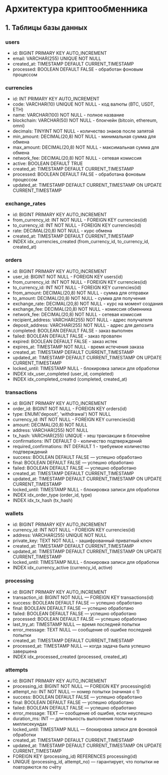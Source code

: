 # Архитектура криптообменника

## 1. Таблицы базы данных

### users
- id: BIGINT PRIMARY KEY AUTO_INCREMENT
- email: VARCHAR(255) UNIQUE NOT NULL
- created_at: TIMESTAMP DEFAULT CURRENT_TIMESTAMP
- processed: BOOLEAN DEFAULT FALSE - обработан фоновым процессом

### currencies
- id: INT PRIMARY KEY AUTO_INCREMENT
- code: VARCHAR(10) UNIQUE NOT NULL - код валюты (BTC, USDT, ETH)
- name: VARCHAR(100) NOT NULL - полное название
- blockchain: VARCHAR(50) NOT NULL - блокчейн (bitcoin, ethereum, omni)
- decimals: TINYINT NOT NULL - количество знаков после запятой
- min_amount: DECIMAL(20,8) NOT NULL - минимальная сумма для обмена
- max_amount: DECIMAL(20,8) NOT NULL - максимальная сумма для обмена
- network_fee: DECIMAL(20,8) NOT NULL - сетевая комиссия
- active: BOOLEAN DEFAULT TRUE
- created_at: TIMESTAMP DEFAULT CURRENT_TIMESTAMP
- processed: BOOLEAN DEFAULT FALSE - обработана фоновым процессом
- updated_at: TIMESTAMP DEFAULT CURRENT_TIMESTAMP ON UPDATE CURRENT_TIMESTAMP

### exchange_rates
- id: BIGINT PRIMARY KEY AUTO_INCREMENT
- from_currency_id: INT NOT NULL - FOREIGN KEY currencies(id)
- to_currency_id: INT NOT NULL - FOREIGN KEY currencies(id)
- rate: DECIMAL(20,8) NOT NULL - курс обмена
- created_at: TIMESTAMP DEFAULT CURRENT_TIMESTAMP
- INDEX idx_currencies_created (from_currency_id, to_currency_id, created_at)

### orders
- id: BIGINT PRIMARY KEY AUTO_INCREMENT
- user_id: BIGINT NOT NULL - FOREIGN KEY users(id)
- from_currency_id: INT NOT NULL - FOREIGN KEY currencies(id)
- to_currency_id: INT NOT NULL - FOREIGN KEY currencies(id)
- from_amount: DECIMAL(20,8) NOT NULL - сумма для отправки
- to_amount: DECIMAL(20,8) NOT NULL - сумма для получения
- exchange_rate: DECIMAL(20,8) NOT NULL - курс на момент создания
- exchange_fee: DECIMAL(20,8) NOT NULL - комиссия обменника
- network_fee: DECIMAL(20,8) NOT NULL - сетевая комиссия
- recipient_address: VARCHAR(255) NOT NULL - адрес получателя
- deposit_address: VARCHAR(255) NOT NULL - адрес для депозита
- completed: BOOLEAN DEFAULT FALSE - заказ выполнен
- failed: BOOLEAN DEFAULT FALSE - заказ провален
- expired: BOOLEAN DEFAULT FALSE - заказ истек
- expires_at: TIMESTAMP NOT NULL - время истечения заказа
- created_at: TIMESTAMP DEFAULT CURRENT_TIMESTAMP
- updated_at: TIMESTAMP DEFAULT CURRENT_TIMESTAMP ON UPDATE CURRENT_TIMESTAMP
- locked_until: TIMESTAMP NULL - блокировка записи для обработки
- INDEX idx_user_completed (user_id, completed)
- INDEX idx_completed_created (completed, created_at)

### transactions
- id: BIGINT PRIMARY KEY AUTO_INCREMENT
- order_id: BIGINT NOT NULL - FOREIGN KEY orders(id)
- type: ENUM('deposit', 'withdrawal') NOT NULL
- currency_id: INT NOT NULL - FOREIGN KEY currencies(id)
- amount: DECIMAL(20,8) NOT NULL
- address: VARCHAR(255) NOT NULL
- tx_hash: VARCHAR(255) UNIQUE - хеш транзакции в блокчейне
- confirmations: INT DEFAULT 0 - количество подтверждений
- required_confirmations: INT DEFAULT 1 - требуемое количество подтверждений
- success: BOOLEAN DEFAULT FALSE — успешно обработано  
- final: BOOLEAN DEFAULT FALSE — успешно обработано  
- failed: BOOLEAN DEFAULT FALSE — успешно обработано  
- created_at: TIMESTAMP DEFAULT CURRENT_TIMESTAMP
- updated_at: TIMESTAMP DEFAULT CURRENT_TIMESTAMP ON UPDATE CURRENT_TIMESTAMP
- locked_until: TIMESTAMP NULL - блокировка записи для обработки
- INDEX idx_order_type (order_id, type)
- INDEX idx_tx_hash (tx_hash)

### wallets
- id: BIGINT PRIMARY KEY AUTO_INCREMENT
- currency_id: INT NOT NULL - FOREIGN KEY currencies(id)
- address: VARCHAR(255) UNIQUE NOT NULL
- private_key: TEXT NOT NULL - зашифрованный приватный ключ
- created_at: TIMESTAMP DEFAULT CURRENT_TIMESTAMP
- updated_at: TIMESTAMP DEFAULT CURRENT_TIMESTAMP ON UPDATE CURRENT_TIMESTAMP
- locked_until: TIMESTAMP NULL - блокировка записи для обработки
- INDEX idx_currency_active (currency_id, active)

### processing
- id: BIGINT PRIMARY KEY AUTO_INCREMENT  
- transaction_id: BIGINT NOT NULL — FOREIGN KEY transactions(id)  
- success: BOOLEAN DEFAULT FALSE — успешно обработано  
- final: BOOLEAN DEFAULT FALSE — успешно обработано  
- failed: BOOLEAN DEFAULT FALSE — успешно обработано  
- processed: BOOLEAN DEFAULT FALSE — успешно обработано  
- last_try_at: TIMESTAMP NULL — время последней попытки  
- error_message: TEXT NULL — сообщение об ошибке последней попытки  
- created_at: TIMESTAMP DEFAULT CURRENT_TIMESTAMP  
- processed_at: TIMESTAMP NULL — когда задача была успешно завершена  
- INDEX idx_processed_created (processed, created_at)  

### attempts
- id: BIGINT PRIMARY KEY AUTO_INCREMENT  
- processing_id: BIGINT NOT NULL — FOREIGN KEY processing(id)  
- attempt_no: INT NOT NULL — номер попытки (начиная с 1)  
- success: BOOLEAN DEFAULT FALSE — успешно обработано  
- final: BOOLEAN DEFAULT FALSE — успешно обработано  
- failed: BOOLEAN DEFAULT FALSE — успешно обработано 
- error_message: TEXT — сообщение об ошибке, если неуспешно  
- duration_ms: INT — длительность выполнения попытки в миллисекундах  
- locked_until: TIMESTAMP NULL — блокировка записи для фоновой обработки  
- created_at: TIMESTAMP DEFAULT CURRENT_TIMESTAMP  
- updated_at: TIMESTAMP DEFAULT CURRENT_TIMESTAMP ON UPDATE CURRENT_TIMESTAMP  
- FOREIGN KEY (processing_id) REFERENCES processing(id)  
- UNIQUE (processing_id, attempt_no) — гарантирует, что попытки не повторяются по счёту  
